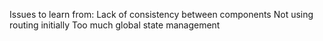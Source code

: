 Issues to learn from: Lack of consistency between components
Not using routing initially
Too much global state management
